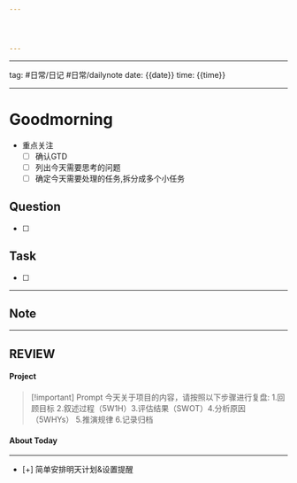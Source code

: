 ```yaml
---




---
```

---
tag:  #日常/日记  #日常/dailynote 
date:  {{date}}
time: {{time}}

---
# Goodmorning
- 重点关注
	- [ ] 确认GTD
	- [ ] 列出今天需要思考的问题
	- [ ] 确定今天需要处理的任务,拆分成多个小任务
## Question
- [ ] 

## Task
- [ ] 

---
## Note



---
## REVIEW
#### Project

> [!important] Prompt
> 今天关于项目的内容，请按照以下步骤进行复盘: 
> 1.回顾目标 2.叙述过程（5W1H）3.评估结果（SWOT）4.分析原因 （5WHYs） 5.推演规律  6.记录归档 


#### About Today




---
- [+] 简单安排明天计划&设置提醒




